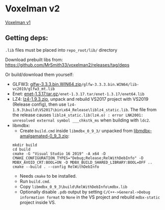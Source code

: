 # Voxelman v2

[Voxelman v1](https://github.com/MrSmith33/voxelman)

## Getting deps:

`.lib` files must be placed into `repo_root/lib/` directory

Download prebuilt libs from: https://github.com/MrSmith33/voxelman2/releases/tag/deps

Or build/download them yourself:

* GLFW3: [glfw-3.3.3.bin.WIN64.zip](https://github.com/glfw/glfw/releases/download/3.3.3/glfw-3.3.3.bin.WIN64.zip)`/glfw-3.3.3.bin.WIN64/lib-vc2019/glfw3_mt.lib`
* Enet: [enet-1.3.17.tar.gz](http://enet.bespin.org/download/enet-1.3.17.tar.gz)`/enet-1.3.17.tar/enet-1.3.17/enet64.lib`
* LZ4: [lz4-1.9.3.zip](https://github.com/lz4/lz4/releases/download/v1.9.3/lz4_win64_v1_9_3.zip), unpack and rebuild VS2017 project with VS2019 (Release config), then use `lz4-1.9.3\build\VS2017\bin\x64_Release\liblz4_static.lib`. The file from the release causes `liblz4_static.lib(lz4.o) : error LNK2001: unresolved external symbol ___chkstk_ms` when building with `ldc2`.
* libmdbx:
   * Create `build.cmd` inside `libmdbx_0_9_3/` unpacked from [libmdbx-amalgamated-0_9_3.zip](https://github.com/erthink/libmdbx/releases/download/v0.9.3/libmdbx-amalgamated-0_9_3.zip):
   ```batch
   mkdir build
   cd build
   cmake -G "Visual Studio 16 2019" -A x64 -D CMAKE_CONFIGURATION_TYPES="Debug;Release;RelWithDebInfo" -D MDBX_AVOID_CRT:BOOL=ON -D MDBX_BUILD_SHARED_LIBRARY:BOOL=OFF ..
   cmake --build . --config RelWithDebInfo
   ```
   * Needs `cmake` to be installed.
   * Run `build.cmd`.
   * Copy `libmdbx_0_9_3\build\RelWithDebInfo\mdbx.lib`
   * Optionally disable `.pdb` output by setting `C/C++->General->Debug information format` to `None` in the VS project and rebuild `mdbx-static` project inside VS.
